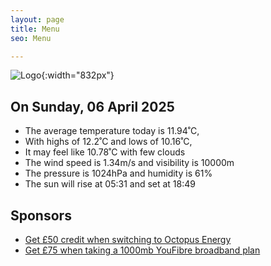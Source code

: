 ```yaml
---
layout: page
title: Menu
seo: Menu

---
```


![Logo](/images/logo.jpg){:width="832px"}

<!-- weather_marker starts -->
## On Sunday, 06 April 2025

- The average temperature today is 11.94˚C,
- With highs of 12.2˚C and lows of 10.16˚C,
- It may feel like 10.78˚C with few clouds
- The wind speed is 1.34m/s and visibility is 10000m
- The pressure is 1024hPa and humidity is 61%
- The sun will rise at 05:31 and set at 18:49

<!-- weather_marker ends -->

## Sponsors

- [Get £50 credit when switching to Octopus Energy](https://bit.ly/3oD1nnS)
- [Get £75 when taking a 1000mb YouFibre broadband plan](https://aklam.io/91zWhU?)



